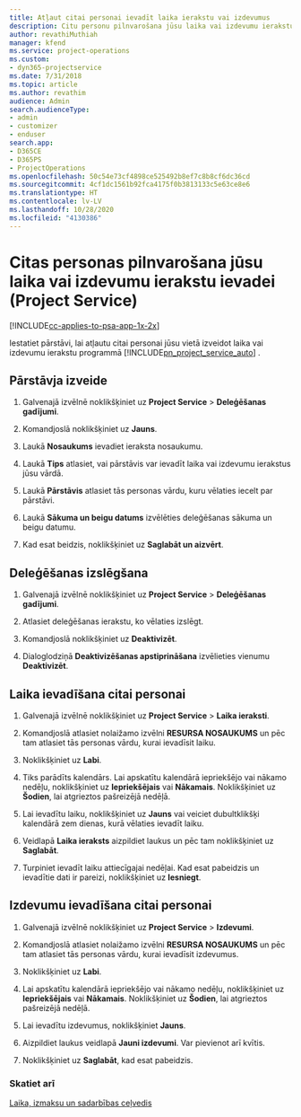 ```yaml
---
title: Atļaut citai personai ievadīt laika ierakstu vai izdevumus
description: Citu personu pilnvarošana jūsu laika vai izdevumu ierakstu ievadei programmā Project Service
author: revathiMuthiah
manager: kfend
ms.service: project-operations
ms.custom:
- dyn365-projectservice
ms.date: 7/31/2018
ms.topic: article
ms.author: revathim
audience: Admin
search.audienceType:
- admin
- customizer
- enduser
search.app:
- D365CE
- D365PS
- ProjectOperations
ms.openlocfilehash: 50c54e73cf4898ce525492b8ef7c8b8cf6dc36cd
ms.sourcegitcommit: 4cf1dc1561b92fca4175f0b3813133c5e63ce8e6
ms.translationtype: HT
ms.contentlocale: lv-LV
ms.lasthandoff: 10/28/2020
ms.locfileid: "4130386"
---
```

# <a name="allow-someone-else-to-enter-your-time-entry-or-expense-project-service"></a>Citas personas pilnvarošana jūsu laika vai izdevumu ierakstu ievadei (Project Service)

[!INCLUDE[cc-applies-to-psa-app-1x-2x](../includes/cc-applies-to-psa-app-1x-2x.md)]

Iestatiet pārstāvi, lai atļautu citai personai jūsu vietā izveidot laika vai izdevumu ierakstu programmā [!INCLUDE[pn_project_service_auto](../includes/pn-project-service-auto.md)] .  
  
## <a name="create-a-delegate"></a>Pārstāvja izveide  
  
1.  Galvenajā izvēlnē noklikšķiniet uz **Project Service** > **Deleģēšanas gadījumi**.  
  
2.  Komandjoslā noklikšķiniet uz **Jauns**.  
  
3. Laukā **Nosaukums** ievadiet ieraksta nosaukumu.  
  
4. Laukā **Tips** atlasiet, vai pārstāvis var ievadīt laika vai izdevumu ierakstus jūsu vārdā.  
  
5. Laukā **Pārstāvis** atlasiet tās personas vārdu, kuru vēlaties iecelt par pārstāvi.  
  
6. Laukā **Sākuma un beigu datums** izvēlēties deleģēšanas sākuma un beigu datumu.  
  
7.  Kad esat beidzis, noklikšķiniet uz **Saglabāt un aizvērt**.  
  
## <a name="turn-off-delegation"></a>Deleģēšanas izslēgšana  
  
1.  Galvenajā izvēlnē noklikšķiniet uz **Project Service** > **Deleģēšanas gadījumi**.  
  
2.  Atlasiet deleģēšanas ierakstu, ko vēlaties izslēgt.  
  
3.  Komandjoslā noklikšķiniet uz **Deaktivizēt**.  
  
4.  Dialoglodziņā **Deaktivizēšanas apstiprināšana** izvēlieties vienumu **Deaktivizēt**.  
  
## <a name="enter-time-for-someone-else"></a>Laika ievadīšana citai personai  
  
1.  Galvenajā izvēlnē noklikšķiniet uz **Project Service** > **Laika ieraksti**.  
  
2.  Komandjoslā atlasiet nolaižamo izvēlni **RESURSA NOSAUKUMS** un pēc tam atlasiet tās personas vārdu, kurai ievadīsit laiku.  
  
3.  Noklikšķiniet uz **Labi**.  
  
4.  Tiks parādīts kalendārs. Lai apskatītu kalendārā iepriekšējo vai nākamo nedēļu, noklikšķiniet uz **Iepriekšējais** vai **Nākamais**. Noklikšķiniet uz **Šodien**, lai atgrieztos pašreizējā nedēļā.  
  
5.  Lai ievadītu laiku, noklikšķiniet uz **Jauns** vai veiciet dubultklikšķi kalendārā zem dienas, kurā vēlaties ievadīt laiku.  
  
6.  Veidlapā **Laika ieraksts** aizpildiet laukus un pēc tam noklikšķiniet uz **Saglabāt**.  
  
7.  Turpiniet ievadīt laiku attiecīgajai nedēļai. Kad esat pabeidzis un ievadītie dati ir pareizi, noklikšķiniet uz **Iesniegt**.  
  
## <a name="enter-expenses-for-someone-else"></a>Izdevumu ievadīšana citai personai  
  
1.  Galvenajā izvēlnē noklikšķiniet uz **Project Service** > **Izdevumi**.  
  
2.  Komandjoslā atlasiet nolaižamo izvēlni **RESURSA NOSAUKUMS** un pēc tam atlasiet tās personas vārdu, kurai ievadīsit izdevumus.  
  
3.  Noklikšķiniet uz **Labi**.  
  
4.  Lai apskatītu kalendārā iepriekšējo vai nākamo nedēļu, noklikšķiniet uz **Iepriekšējais** vai **Nākamais**. Noklikšķiniet uz **Šodien**, lai atgrieztos pašreizējā nedēļā.  
  
5.  Lai ievadītu izdevumus, noklikšķiniet **Jauns**.  
  
6.  Aizpildiet laukus veidlapā **Jauni izdevumi**. Var pievienot arī kvītis.  
  
7.  Noklikšķiniet uz **Saglabāt**, kad esat pabeidzis.  
  
### <a name="see-also"></a>Skatiet arī  
 [Laika, izmaksu un sadarbības ceļvedis](../psa/time-expense-collaboration-guide.md)
